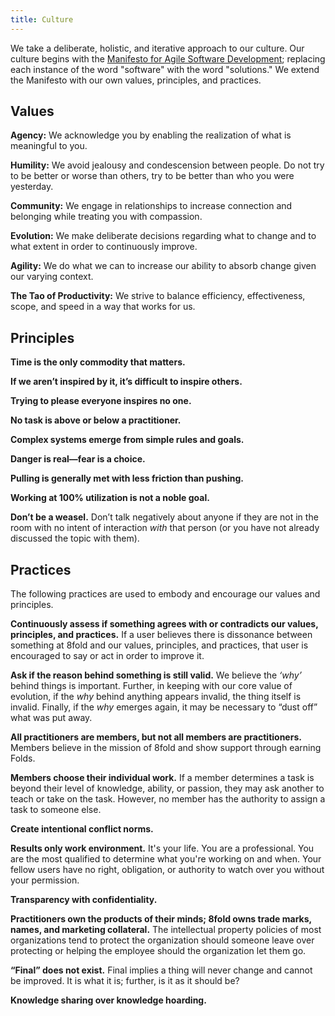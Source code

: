 ```yaml
---
title: Culture
---
```


We take a deliberate, holistic, and iterative approach to our culture. Our culture begins with the [Manifesto for Agile Software Development](http://agilemanifesto.org/); replacing each instance of the word "software" with the word "solutions." We extend the Manifesto with our own values, principles, and practices.

## Values

**Agency:** We acknowledge you by enabling the realization of what is meaningful to you.

**Humility:** We avoid jealousy and condescension between people. Do not try to be better or worse than others, try to be better than who you were yesterday.

**Community:** We engage in relationships to increase connection and belonging while treating you with compassion.

**Evolution:** We make deliberate decisions regarding what to change and to what extent in order to continuously improve.

**Agility:** We do what we can to increase our ability to absorb change given our varying context.

**The Tao of Productivity:** We strive to balance efficiency, effectiveness, scope, and speed in a way that works for us.

## Principles

**Time is the only commodity that matters.**

**If we aren’t inspired by it, it’s difficult to inspire others.**

**Trying to please everyone inspires no one.**

**No task is above or below a practitioner.**

**Complex systems emerge from simple rules and goals.**

**Danger is real—fear is a choice.**

**Pulling is generally met with less friction than pushing.**

**Working at 100% utilization is not a noble goal.**

**Don’t be a weasel.** Don’t talk negatively about anyone if they are not in the room with no intent of interaction _with_ that person \(or you have not already discussed the topic with them).

## Practices

The following practices are used to embody and encourage our values and principles.

**Continuously assess if something agrees with or contradicts our values, principles, and practices.** If a user believes there is dissonance between something at 8fold and our values, principles, and practices, that user is encouraged to say or act in order to improve it.

**Ask if the reason behind something is still valid.** We believe the _‘why’_ behind things is important. Further, in keeping with our core value of evolution, if the _why_ behind anything appears invalid, the thing itself is invalid. Finally, if the _why_ emerges again, it may be necessary to “dust off” what was put away.

**All practitioners are members, but not all members are practitioners.** Members believe in the mission of 8fold and show support through earning Folds.

**Members choose their individual work.** If a member determines a task is beyond their level of knowledge, ability, or passion, they may ask another to teach or take on the task. However, no member has the authority to assign a task to someone else.

**Create intentional conflict norms.**

**Results only work environment.** It's your life. You are a professional. You are the most qualified to determine what you're working on and when. Your fellow users have no right, obligation, or authority to watch over you without your permission.

**Transparency with confidentiality.**

**Practitioners own the products of their minds; 8fold owns trade marks, names, and marketing collateral.** The intellectual property policies of most organizations tend to protect the organization should someone leave over protecting or helping the employee should the organization let them go.

**“Final” does not exist.** Final implies a thing will never change and cannot be improved. It is what it is; further, is it as it should be?

**Knowledge sharing over knowledge hoarding.**

